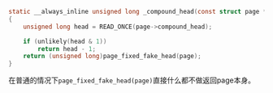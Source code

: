 ```C
static __always_inline unsigned long _compound_head(const struct page *page)
{
	unsigned long head = READ_ONCE(page->compound_head);

	if (unlikely(head & 1))
		return head - 1;
	return (unsigned long)page_fixed_fake_head(page);
}
```
在普通的情况下`page_fixed_fake_head(page)`直接什么都不做返回page本身。<br>
